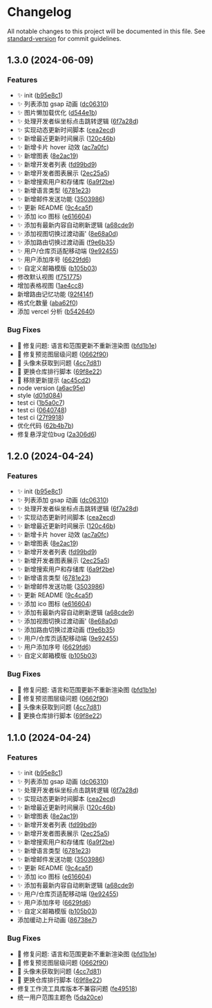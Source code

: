 # Changelog

All notable changes to this project will be documented in this file. See [standard-version](https://github.com/conventional-changelog/standard-version) for commit guidelines.

## 1.3.0 (2024-06-09)


### Features

* ✨ init ([b95e8c1](https://gitee.com/fxzer/github-trends/commit/b95e8c1c272208cdb0d30da2b08eabbc6dabab94))
* ✨ 列表添加 gsap 动画 ([dc06310](https://gitee.com/fxzer/github-trends/commit/dc06310cf3023cd0115ce221718c8a8eb5df7a4a))
* ✨ 图片懒加载优化 ([d544e1b](https://gitee.com/fxzer/github-trends/commit/d544e1b2c8448065c7b4013775f89123ff0e099c))
* ✨ 处理开发者纵坐标点击跳转逻辑 ([6f7a28d](https://gitee.com/fxzer/github-trends/commit/6f7a28d7df097ca028551e329e1dcbaf4a759a10))
* ✨ 实现动态更新时间脚本 ([cea2ecd](https://gitee.com/fxzer/github-trends/commit/cea2ecd4502ac44d404e08f55b4c85613e9a664b))
* ✨ 新增最近更新时间展示 ([120c46b](https://gitee.com/fxzer/github-trends/commit/120c46b7464d2255e120a83fddc43e4e55066310))
* ✨ 新增卡片 hover 动效 ([ac7a0fc](https://gitee.com/fxzer/github-trends/commit/ac7a0fc039977cb0646bb368241205919a93dfe9))
* ✨ 新增图表 ([8e2ac19](https://gitee.com/fxzer/github-trends/commit/8e2ac19ed471b650c878ac37d654d5e224f741ab))
* ✨ 新增开发者列表 ([fd99bd9](https://gitee.com/fxzer/github-trends/commit/fd99bd9154e87ceb7b872aaa226de65094023d5a))
* ✨ 新增开发者图表展示 ([2ec25a5](https://gitee.com/fxzer/github-trends/commit/2ec25a5f234e999ba6c66039416e59aa5101790a))
* ✨ 新增搜索用户和存储库 ([6a9f2be](https://gitee.com/fxzer/github-trends/commit/6a9f2bef98ebfbf49063f9d876bf9b795a1ebbd7))
* ✨ 新增语言类型 ([6781e23](https://gitee.com/fxzer/github-trends/commit/6781e23d6a29133eeaf1344f38890a1db274040b))
* ✨ 新增邮件发送功能 ([3503986](https://gitee.com/fxzer/github-trends/commit/35039865c2310a76e9d14bc70e0955a5245c7c8d))
* ✨ 更新 README ([9c4ca5f](https://gitee.com/fxzer/github-trends/commit/9c4ca5f5d9ebfc7c9f50ae18ea9c64f53cad4800))
* ✨ 添加 ico 图标 ([e616604](https://gitee.com/fxzer/github-trends/commit/e6166045652065f339c3d07d6085c5d02134b0b1))
* ✨ 添加有最新内容自动刷新逻辑 ([a68cde9](https://gitee.com/fxzer/github-trends/commit/a68cde93835890ffd92ff13bdd0872517f819cb5))
* ✨ 添加视图切换过渡动画' ([8e68a0d](https://gitee.com/fxzer/github-trends/commit/8e68a0de28cc3a523c352d2406e7c106432b369b))
* ✨ 添加路由切换过渡动画 ([f9e6b35](https://gitee.com/fxzer/github-trends/commit/f9e6b358850322531c1decf9a1609bb458ae21d0))
* ✨ 用户/仓库页适配移动端 ([9e92455](https://gitee.com/fxzer/github-trends/commit/9e924556afc62496c8a95789f67de1761e8aa271))
* ✨ 用户添加序号 ([6629fd6](https://gitee.com/fxzer/github-trends/commit/6629fd6f92c9abb5f689975581758be20ae3d0eb))
* ✨ 自定义邮箱模版 ([b105b03](https://gitee.com/fxzer/github-trends/commit/b105b03f507f194d555b715dda41c598750a5857))
* 修改默认视图 ([f751775](https://gitee.com/fxzer/github-trends/commit/f751775b1666c72472f36549dd9c17ce619b16ba))
* 增加表格视图 ([1ae4cc8](https://gitee.com/fxzer/github-trends/commit/1ae4cc8bd5f7c6759c2d570500f8f6eed4dad32d))
* 新增路由记忆功能 ([92f414f](https://gitee.com/fxzer/github-trends/commit/92f414f72d83e4af4517c36efb6a0ea0f2047c2f))
* 格式化数量 ([aba62f0](https://gitee.com/fxzer/github-trends/commit/aba62f0ae317d7198534df8ccc01d09997afe57e))
* 添加 vercel 分析 ([b542640](https://gitee.com/fxzer/github-trends/commit/b5426403303c62cbaa4ec1badafaa857c32c5e22))


### Bug Fixes

* 🐛 修复问题: 语言和范围更新不重新渲染图 ([bfd1b1e](https://gitee.com/fxzer/github-trends/commit/bfd1b1e5c830e3ea1124ed70a6a10eb7bf5e9988))
* 🐛 修复预览图层级问题 ([0662f90](https://gitee.com/fxzer/github-trends/commit/0662f902e392b083beb7b7fcf757ff98a453bb9e))
* 🐛 头像未获取到问题 ([4cc7d81](https://gitee.com/fxzer/github-trends/commit/4cc7d811fdb156424078a69277a56e885f735cca))
* 🐛 更换仓库排行脚本 ([69f8e22](https://gitee.com/fxzer/github-trends/commit/69f8e228126020b26fcd0c4c3a4fc0b97dd79b61))
* 🐛 移除更新提示 ([ac45cd2](https://gitee.com/fxzer/github-trends/commit/ac45cd299c884e840451dae750d33d013f1be1b6))
* node version ([a6ac95e](https://gitee.com/fxzer/github-trends/commit/a6ac95e0a13e671735f9983a0e3a711cc6d1878a))
* style ([d01d084](https://gitee.com/fxzer/github-trends/commit/d01d084d0a17e944e46893cbb00efa1e99692985))
* test ci ([1b5a0c7](https://gitee.com/fxzer/github-trends/commit/1b5a0c739a2daeafa1f9f408fc69c0878e38d174))
* test ci ([0640748](https://gitee.com/fxzer/github-trends/commit/064074837945f994673c503cd3d703d3b61f51c9))
* test ci ([27f9918](https://gitee.com/fxzer/github-trends/commit/27f9918075e74d73688f930f4f3a7ab2ebd9b178))
* 优化代码 ([62b4b7b](https://gitee.com/fxzer/github-trends/commit/62b4b7be7b1c6574e44a0a2918ee5088cf82ac47))
* 修复悬浮定位bug ([2a306d6](https://gitee.com/fxzer/github-trends/commit/2a306d6d588e8aebfab1f548bb06d28c046b1eec))

## 1.2.0 (2024-04-24)


### Features

* ✨ init ([b95e8c1](https://gitee.com/fxzer/github-trends/commit/b95e8c1c272208cdb0d30da2b08eabbc6dabab94))
* ✨ 列表添加 gsap 动画 ([dc06310](https://gitee.com/fxzer/github-trends/commit/dc06310cf3023cd0115ce221718c8a8eb5df7a4a))
* ✨ 处理开发者纵坐标点击跳转逻辑 ([6f7a28d](https://gitee.com/fxzer/github-trends/commit/6f7a28d7df097ca028551e329e1dcbaf4a759a10))
* ✨ 实现动态更新时间脚本 ([cea2ecd](https://gitee.com/fxzer/github-trends/commit/cea2ecd4502ac44d404e08f55b4c85613e9a664b))
* ✨ 新增最近更新时间展示 ([120c46b](https://gitee.com/fxzer/github-trends/commit/120c46b7464d2255e120a83fddc43e4e55066310))
* ✨ 新增卡片 hover 动效 ([ac7a0fc](https://gitee.com/fxzer/github-trends/commit/ac7a0fc039977cb0646bb368241205919a93dfe9))
* ✨ 新增图表 ([8e2ac19](https://gitee.com/fxzer/github-trends/commit/8e2ac19ed471b650c878ac37d654d5e224f741ab))
* ✨ 新增开发者列表 ([fd99bd9](https://gitee.com/fxzer/github-trends/commit/fd99bd9154e87ceb7b872aaa226de65094023d5a))
* ✨ 新增开发者图表展示 ([2ec25a5](https://gitee.com/fxzer/github-trends/commit/2ec25a5f234e999ba6c66039416e59aa5101790a))
* ✨ 新增搜索用户和存储库 ([6a9f2be](https://gitee.com/fxzer/github-trends/commit/6a9f2bef98ebfbf49063f9d876bf9b795a1ebbd7))
* ✨ 新增语言类型 ([6781e23](https://gitee.com/fxzer/github-trends/commit/6781e23d6a29133eeaf1344f38890a1db274040b))
* ✨ 新增邮件发送功能 ([3503986](https://gitee.com/fxzer/github-trends/commit/35039865c2310a76e9d14bc70e0955a5245c7c8d))
* ✨ 更新 README ([9c4ca5f](https://gitee.com/fxzer/github-trends/commit/9c4ca5f5d9ebfc7c9f50ae18ea9c64f53cad4800))
* ✨ 添加 ico 图标 ([e616604](https://gitee.com/fxzer/github-trends/commit/e6166045652065f339c3d07d6085c5d02134b0b1))
* ✨ 添加有最新内容自动刷新逻辑 ([a68cde9](https://gitee.com/fxzer/github-trends/commit/a68cde93835890ffd92ff13bdd0872517f819cb5))
* ✨ 添加视图切换过渡动画' ([8e68a0d](https://gitee.com/fxzer/github-trends/commit/8e68a0de28cc3a523c352d2406e7c106432b369b))
* ✨ 添加路由切换过渡动画 ([f9e6b35](https://gitee.com/fxzer/github-trends/commit/f9e6b358850322531c1decf9a1609bb458ae21d0))
* ✨ 用户/仓库页适配移动端 ([9e92455](https://gitee.com/fxzer/github-trends/commit/9e924556afc62496c8a95789f67de1761e8aa271))
* ✨ 用户添加序号 ([6629fd6](https://gitee.com/fxzer/github-trends/commit/6629fd6f92c9abb5f689975581758be20ae3d0eb))
* ✨ 自定义邮箱模版 ([b105b03](https://gitee.com/fxzer/github-trends/commit/b105b03f507f194d555b715dda41c598750a5857))


### Bug Fixes

* 🐛 修复问题: 语言和范围更新不重新渲染图 ([bfd1b1e](https://gitee.com/fxzer/github-trends/commit/bfd1b1e5c830e3ea1124ed70a6a10eb7bf5e9988))
* 🐛 修复预览图层级问题 ([0662f90](https://gitee.com/fxzer/github-trends/commit/0662f902e392b083beb7b7fcf757ff98a453bb9e))
* 🐛 头像未获取到问题 ([4cc7d81](https://gitee.com/fxzer/github-trends/commit/4cc7d811fdb156424078a69277a56e885f735cca))
* 🐛 更换仓库排行脚本 ([69f8e22](https://gitee.com/fxzer/github-trends/commit/69f8e228126020b26fcd0c4c3a4fc0b97dd79b61))

## 1.1.0 (2024-04-24)


### Features

* ✨ init ([b95e8c1](https://gitee.com/fxzer/github-trends/commit/b95e8c1c272208cdb0d30da2b08eabbc6dabab94))
* ✨ 列表添加 gsap 动画 ([dc06310](https://gitee.com/fxzer/github-trends/commit/dc06310cf3023cd0115ce221718c8a8eb5df7a4a))
* ✨ 处理开发者纵坐标点击跳转逻辑 ([6f7a28d](https://gitee.com/fxzer/github-trends/commit/6f7a28d7df097ca028551e329e1dcbaf4a759a10))
* ✨ 实现动态更新时间脚本 ([cea2ecd](https://gitee.com/fxzer/github-trends/commit/cea2ecd4502ac44d404e08f55b4c85613e9a664b))
* ✨ 新增最近更新时间展示 ([120c46b](https://gitee.com/fxzer/github-trends/commit/120c46b7464d2255e120a83fddc43e4e55066310))
* ✨ 新增图表 ([8e2ac19](https://gitee.com/fxzer/github-trends/commit/8e2ac19ed471b650c878ac37d654d5e224f741ab))
* ✨ 新增开发者列表 ([fd99bd9](https://gitee.com/fxzer/github-trends/commit/fd99bd9154e87ceb7b872aaa226de65094023d5a))
* ✨ 新增开发者图表展示 ([2ec25a5](https://gitee.com/fxzer/github-trends/commit/2ec25a5f234e999ba6c66039416e59aa5101790a))
* ✨ 新增搜索用户和存储库 ([6a9f2be](https://gitee.com/fxzer/github-trends/commit/6a9f2bef98ebfbf49063f9d876bf9b795a1ebbd7))
* ✨ 新增语言类型 ([6781e23](https://gitee.com/fxzer/github-trends/commit/6781e23d6a29133eeaf1344f38890a1db274040b))
* ✨ 新增邮件发送功能 ([3503986](https://gitee.com/fxzer/github-trends/commit/35039865c2310a76e9d14bc70e0955a5245c7c8d))
* ✨ 更新 README ([9c4ca5f](https://gitee.com/fxzer/github-trends/commit/9c4ca5f5d9ebfc7c9f50ae18ea9c64f53cad4800))
* ✨ 添加 ico 图标 ([e616604](https://gitee.com/fxzer/github-trends/commit/e6166045652065f339c3d07d6085c5d02134b0b1))
* ✨ 添加有最新内容自动刷新逻辑 ([a68cde9](https://gitee.com/fxzer/github-trends/commit/a68cde93835890ffd92ff13bdd0872517f819cb5))
* ✨ 用户/仓库页适配移动端 ([9e92455](https://gitee.com/fxzer/github-trends/commit/9e924556afc62496c8a95789f67de1761e8aa271))
* ✨ 用户添加序号 ([6629fd6](https://gitee.com/fxzer/github-trends/commit/6629fd6f92c9abb5f689975581758be20ae3d0eb))
* ✨ 自定义邮箱模版 ([b105b03](https://gitee.com/fxzer/github-trends/commit/b105b03f507f194d555b715dda41c598750a5857))
* 添加缓动上升动画 ([86738e7](https://gitee.com/fxzer/github-trends/commit/86738e7bdb0d1aef5ec59e2de1c8a51f3717fe87))


### Bug Fixes

* 🐛 修复问题: 语言和范围更新不重新渲染图 ([bfd1b1e](https://gitee.com/fxzer/github-trends/commit/bfd1b1e5c830e3ea1124ed70a6a10eb7bf5e9988))
* 🐛 修复预览图层级问题 ([0662f90](https://gitee.com/fxzer/github-trends/commit/0662f902e392b083beb7b7fcf757ff98a453bb9e))
* 🐛 头像未获取到问题 ([4cc7d81](https://gitee.com/fxzer/github-trends/commit/4cc7d811fdb156424078a69277a56e885f735cca))
* 🐛 更换仓库排行脚本 ([69f8e22](https://gitee.com/fxzer/github-trends/commit/69f8e228126020b26fcd0c4c3a4fc0b97dd79b61))
* 修复工作流工具库版本不兼容问题 ([fe49518](https://gitee.com/fxzer/github-trends/commit/fe49518b28f3afb484d9c28831e4d17cbb0efa47))
* 统一用户范围主题色 ([5da20ce](https://gitee.com/fxzer/github-trends/commit/5da20ce7b6807eaf9bee787a1c3a4ec10d6ed44f))
